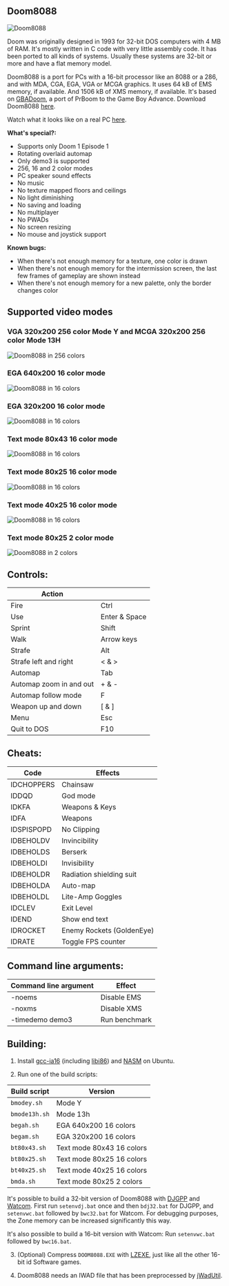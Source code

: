 ## Doom8088
![Doom8088](readme_imgs/doom8088.png?raw=true)

Doom was originally designed in 1993 for 32-bit DOS computers with 4 MB of RAM.
It's mostly written in C code with very little assembly code.
It has been ported to all kinds of systems.
Usually these systems are 32-bit or more and have a flat memory model.

Doom8088 is a port for PCs with a 16-bit processor like an 8088 or a 286, and with MDA, CGA, EGA, VGA or MCGA graphics.
It uses 64 kB of EMS memory, if available.
And 1506 kB of XMS memory, if available.
It's based on [GBADoom](https://github.com/doomhack/GBADoom), a port of PrBoom to the Game Boy Advance.
Download Doom8088 [here](https://github.com/FrenkelS/Doom8088/releases).

Watch what it looks like on a real PC [here](https://www.youtube.com/watch?v=oAX1-lNuUBY).

**What's special?:**
 - Supports only Doom 1 Episode 1
 - Rotating overlaid automap
 - Only demo3 is supported
 - 256, 16 and 2 color modes
 - PC speaker sound effects
 - No music
 - No texture mapped floors and ceilings
 - No light diminishing
 - No saving and loading
 - No multiplayer
 - No PWADs
 - No screen resizing
 - No mouse and joystick support

**Known bugs:**
 - When there's not enough memory for a texture, one color is drawn
 - When there's not enough memory for the intermission screen, the last few frames of gameplay are shown instead
 - When there's not enough memory for a new palette, only the border changes color

## Supported video modes

### VGA 320x200 256 color Mode Y and MCGA 320x200 256 color Mode 13H
![Doom8088 in 256 colors](readme_imgs/doom8088.png?raw=true)

### EGA 640x200 16 color mode
![Doom8088 in 16 colors](readme_imgs/doomegah.png?raw=true)

### EGA 320x200 16 color mode
![Doom8088 in 16 colors](readme_imgs/doomegam.png?raw=true)

### Text mode 80x43 16 color mode
![Doom8088 in 16 colors](readme_imgs/doomt80x43.png?raw=true)

### Text mode 80x25 16 color mode
![Doom8088 in 16 colors](readme_imgs/doomt80x25.png?raw=true)

### Text mode 40x25 16 color mode
![Doom8088 in 16 colors](readme_imgs/doomt40x25.png?raw=true)

### Text mode 80x25 2 color mode
![Doom8088 in 2 colors](readme_imgs/doomt80x25m.png?raw=true)

## Controls:
|Action                 |             |
|-----------------------|-------------|
|Fire                   |Ctrl         |
|Use                    |Enter & Space|
|Sprint                 |Shift        |
|Walk                   |Arrow keys   |
|Strafe                 |Alt          |
|Strafe left and right  |< & >        |
|Automap                |Tab          |
|Automap zoom in and out|+ & -        |
|Automap follow mode    |F            |
|Weapon up and down     |[ & ]        |
|Menu                   |Esc          |
|Quit to DOS            |F10          |

## Cheats:
|Code      |Effects                  |
|----------|-------------------------|
|IDCHOPPERS|Chainsaw                 |
|IDDQD     |God mode                 |
|IDKFA     |Weapons & Keys           |
|IDFA      |Weapons                  |
|IDSPISPOPD|No Clipping              |
|IDBEHOLDV |Invincibility            |
|IDBEHOLDS |Berserk                  |
|IDBEHOLDI |Invisibility             |
|IDBEHOLDR |Radiation shielding suit |
|IDBEHOLDA |Auto-map                 |
|IDBEHOLDL |Lite-Amp Goggles         |
|IDCLEV    |Exit Level               |
|IDEND     |Show end text            |
|IDROCKET  |Enemy Rockets (GoldenEye)|
|IDRATE    |Toggle FPS counter       |

## Command line arguments:
|Command line argument|Effect       |
|---------------------|-------------|
|-noems               |Disable EMS  |
|-noxms               |Disable XMS  |
|-timedemo demo3      |Run benchmark|

## Building:
1) Install [gcc-ia16](https://launchpad.net/%7Etkchia/+archive/ubuntu/build-ia16) (including [libi86](https://gitlab.com/tkchia/libi86)) and [NASM](https://www.nasm.us) on Ubuntu.

2) Run one of the build scripts:

|Build script |Version                  |
|-------------|-------------------------|
|`bmodey.sh`  |Mode Y                   |
|`bmode13h.sh`|Mode 13h                 |
|`begah.sh`   |EGA 640x200 16 colors    |
|`begam.sh`   |EGA 320x200 16 colors    |
|`bt80x43.sh` |Text mode 80x43 16 colors|
|`bt80x25.sh` |Text mode 80x25 16 colors|
|`bt40x25.sh` |Text mode 40x25 16 colors|
|`bmda.sh`    |Text mode 80x25  2 colors|

It's possible to build a 32-bit version of Doom8088 with [DJGPP](https://github.com/andrewwutw/build-djgpp) and [Watcom](https://github.com/open-watcom/open-watcom-v2).
First run `setenvdj.bat` once and then `bdj32.bat` for DJGPP, and `setenvwc.bat` followed by `bwc32.bat` for Watcom.
For debugging purposes, the Zone memory can be increased significantly this way.

It's also possible to build a 16-bit version with Watcom: Run `setenvwc.bat` followed by `bwc16.bat`.


3) (Optional) Compress `DOOM8088.EXE` with [LZEXE](https://bellard.org/lzexe.html), just like all the other 16-bit id Software games.

4) Doom8088 needs an IWAD file that has been preprocessed by [jWadUtil](https://github.com/FrenkelS/jWadUtil).
